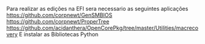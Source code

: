 Para realizar as edições na EFI sera necessario as seguintes aplicações
https://github.com/corpnewt/GenSMBIOS
https://github.com/corpnewt/ProperTree
https://github.com/acidanthera/OpenCorePkg/tree/master/Utilities/macrecovery
E instalar as Bibliotecas Python

